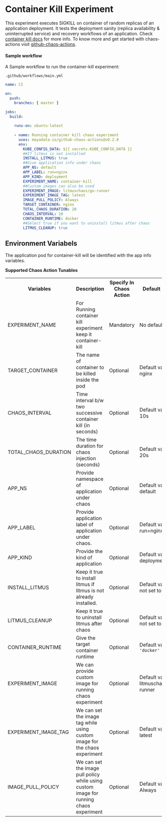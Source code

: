 # Container Kill Experiment

This experiment executes SIGKILL on container of random replicas of an application deployment. It tests the deployment sanity (replica availability & uninterrupted service) and recovery workflows of an application. Check <a href="https://docs.litmuschaos.io/docs/container-kill/">container kill docs</a> for more info. To know more and get started with chaos-actions visit <a href="https://github.com/mayadata-io/github-chaos-actions/blob/master/README.md">github-chaos-actions</a>. 

#### Sample workflow 

A Sample workflow to run the container-kill experiment:


`.github/workflows/main.yml`

```yaml
name: CI

on:
  push:
    branches: [ master ]

jobs:
  build:
    
    runs-on: ubuntu-latest
      
    - name: Running container kill chaos experiment
      uses: mayadata-io/github-chaos-actions@v0.2.0
      env:
        KUBE_CONFIG_DATA: ${{ secrets.KUBE_CONFIG_DATA }}
        ##If litmus is not installed
        INSTALL_LITMUS: true
        ##Give application info under chaos
        APP_NS: default
        APP_LABEL: run=nginx
        APP_KIND: deployment
        EXPERIMENT_NAME: container-kill
        ##Custom images can also be used
        EXPERIMENT_IMAGE: litmuschaos/go-runner
        EXPERIMENT_IMAGE_TAG: latest
        IMAGE_PULL_POLICY: Always
        TARGET_CONTAINER: nginx
        TOTAL_CHAOS_DURATION: 20
        CHAOS_INTERVAL: 10
        CONTAINER_RUNTIME: docker
        ##Select true if you want to uninstall litmus after chaos
        LITMUS_CLEANUP: true        
```
## Environment Variabels

The application pod for container-kill will be identified with the app info variables. 

**Supported Chaos Action Tunables**

<table>
  <tr>
    <th> Variables </th>
    <th> Description </th>
    <th> Specify In Chaos Action </th>
    <th> Default Value </th>
  </tr>
  <tr> 
    <td> EXPERIMENT_NAME </td>
    <td> For Running container kill experiment keep it container-kill</td>
    <td> Mandatory </td>
    <td> No default value </td>
  </tr>
  <tr> 
    <td> TARGET_CONTAINER </td>
    <td> The name of container to be killed inside the pod </td>
    <td> Optional </td>
    <td> Default value is nginx</td>
  </tr>
  <tr> 
    <td> CHAOS_INTERVAL </td>
    <td>Time interval b/w two successive container kill (in seconds) </td>
    <td> Optional </td>
    <td> Default value is 10s </td>
  </tr>
  <tr> 
    <td> TOTAL_CHAOS_DURATION </td>
    <td> The time duration for chaos injection (seconds) </td>
    <td> Optional </td>
    <td> Default value is 20s </td>
  </tr>
  <tr> 
    <td> APP_NS </td>
    <td> Provide namespace of application under chaos </td>
    <td> Optional </td>
    <td> Default value is default</td>
  </tr>
  <tr>
    <td> APP_LABEL  </td>
    <td> Provide application label of application under chaos. </td>
    <td> Optional </td>
    <td> Default value is run=nginx </td>
  </tr>
  <tr>
    <td> APP_KIND </td>
    <td> Provide the kind of application   </td>
    <td> Optional  </td>
    <td> Default value is deployment </td>
  </tr>
  <tr>
    <td> INSTALL_LITMUS </td>
    <td> Keep it true to install litmus if litmus is not already installed.</td>
    <td> Optional </td>
    <td> Default value is not set to true </td>
  </tr>
  <tr>
    <td> LITMUS_CLEANUP </td>
    <td> Keep it true to uninstall litmus after chaos </td>
    <td> Optional </td>
    <td> Default value is not set to true </td>
  </tr>
  <tr> 
    <td> CONTAINER_RUNTIME </td>
    <td> Give the target container runtime </td>
    <td> Optional </td>
    <td> Default value is <code>'docker'</code> </td>
  </tr>  
  <tr>
    <td> EXPERIMENT_IMAGE </td>
    <td> We can provide custom image for running chaos experiment </td>
    <td> Optional </td>
    <td> Default value is litmuschaos/go-runner </td>
  </tr>
  <tr>
    <td> EXPERIMENT_IMAGE_TAG </td>
    <td> We can set the image tag while using custom image for the chaos experiment </td>
    <td> Optional </td>
    <td> Default value is latest </td>
  </tr>  
  <tr>
    <td>IMAGE_PULL_POLICY </td>
    <td> We can set the image pull policy while using custom image for running chaos experiment </td>
    <td> Optional </td>
    <td> Default value is Always </td>
  </tr>
</table>
